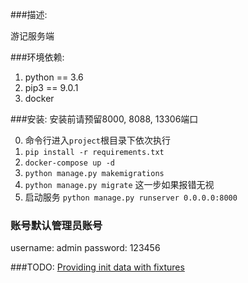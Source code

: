 ###描述:

游记服务端

###环境依赖:

1. python == 3.6
2. pip3 == 9.0.1
3. docker

###安装:
安装前请预留8000, 8088, 13306端口

0.  命令行进入`project`根目录下依次执行
1.  `pip install -r requirements.txt`
2.  `docker-compose up -d`
3.  `python manage.py makemigrations`
4.  `python manage.py migrate` 这一步如果报错无视
5.  启动服务 `python manage.py runserver 0.0.0.0:8000`

### 账号默认管理员账号
username: admin
password: 123456

###TODO:
[Providing init data with fixtures](https://docs.djangoproject.com/en/1.10/howto/initial-data/)

